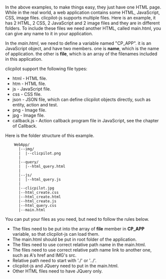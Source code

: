 In the above examples, to make things easy, they just have one HTML page. While in the real world, a web application contains some HTML, JavaScript, CSS, image files. clicpilot-js supports multiple files. Here is an example, it has 2 HTML, 2 CSS, 2 JavaScript and 2 image files and they are in different folders. To include these files we need another HTML, called main.html, you can give any name to it in your application.

In the _main.html_, we need to define a variable named "CP_APP". it is an JavaScript object, and have two members. one is __name__, which is the name of application. the other is __file__, which is an array of the filenames included in this application.

clicpilot support the following file types:

* html - HTML file.
* htm - HTML file.
* js - JavaScript file.
* css - CSS file.
* json - JSON file, which can define clicpilot objects directly, such as entity, action and test.
* png - Image file.
* jpg - Image file.
* callback.js - Action callback program file in JavaScript, see the chapter of Callback.

Here is the folder structure of this example.


		WebApp/
		  |--img/
		  |  |--clicpilot.png
		  |
		  |--query/
		  |  |--html_query.html
		  |
		  |--js/
		  |  |--html_query.js
		  |
		  |--clicpilot.jpg
		  |--html_create.css
		  |--html_create.html
		  |--html_create.js
		  |--html_query.css
		  |--main.html



You can put your files as you need, but need to follow the rules below.
* The files need to be put into the array of __file__ member in __CP_APP__ variable, so that clicpilot-js can load them.
* The main.html should be put in root folder of the application. 
* The files need to use correct relative path name in the main.html. 
* The files need to use correct relative path name link to another one, such as A's href and IMG's src. 
* Relative path need to start with './' or '../'.
* clicpilot-js and JQuery need to put in the main.html.
* Other HTML files need to have JQuery only.



